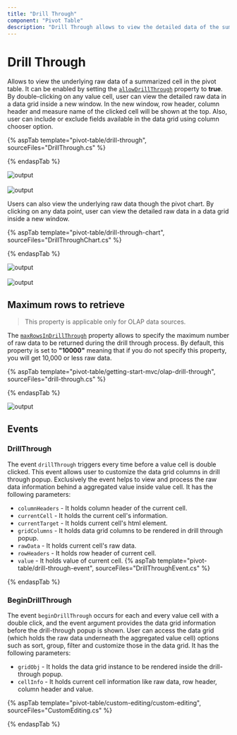 ```yaml
---
title: "Drill Through"
component: "Pivot Table"
description: "Drill Through allows to view the detailed data of the summarized cell."
---
```

<!-- markdownlint-disable MD012 -->

# Drill Through

Allows to view the underlying raw data of a summarized cell in the pivot table. It can be enabled by setting the [`allowDrillThrough`](https://help.syncfusion.com/cr/aspnetcore-js2/Syncfusion.EJ2~Syncfusion.EJ2.PivotView.PivotView~AllowDrillThrough.html) property to **true**. By double-clicking on any value cell, user can view the detailed raw data in a data grid inside a new window. In the new window, row header, column header and measure name of the clicked cell will be shown at the top. Also, user can include or exclude fields available in the data grid using column chooser option.

{% aspTab template="pivot-table/drill-through", sourceFiles="DrillThrough.cs" %}

{% endaspTab %}

![output](images/drillthrough-before.png)
<br/>
<br/>
![output](images/drillthrough-after.png)

Users can also view the underlying raw data though the pivot chart. By clicking on any data point, user can view the detailed raw data in a data grid inside a new window.

{% aspTab template="pivot-table/drill-through-chart", sourceFiles="DrillThroughChart.cs" %}

{% endaspTab %}

![output](images/drillthrough-chart-before.png)
<br/>
<br/>
![output](images/drillthrough-chart-after.png)

## Maximum rows to retrieve

> This property is applicable only for OLAP data sources.

The [`maxRowsInDrillThrough`](https://help.syncfusion.com/cr/aspnetcore-js2/Syncfusion.EJ2~Syncfusion.EJ2.PivotView.PivotView~MaxRowsInDrillThrough.html) property allows to specify the maximum number of raw data to be returned during the drill through process. By default, this property is set to **"10000"** meaning that if you do not specify this property, you will get 10,000 or less raw data.

{% aspTab template="pivot-table/getting-start-mvc/olap-drill-through", sourceFiles="drill-through.cs" %}

{% endaspTab %}

![output](images/maxrows.png)

## Events

### DrillThrough

The event `drillThrough` triggers every time before a value cell is double clicked. This event allows user to customize the data grid columns in drill through popup. Exclusively the event helps to view and process the raw data information behind a aggregated value inside value cell. It has the following parameters:

* `columnHeaders` - It holds column header of the current cell.
* `currentCell` - It holds the current cell's information.
* `currentTarget` - It holds current cell's html element.
* `gridColumns` - It holds data grid columns to be rendered in drill through popup.
* `rawData` - It holds current cell's raw data.
* `rowHeaders` - It holds row header of current cell.
* `value` - It holds value of current cell.
{% aspTab template="pivot-table/drill-through-event", sourceFiles="DrillThroughEvent.cs" %}

{% endaspTab %}

### BeginDrillThrough

The event `beginDrillThrough` occurs for each and every value cell with a double click, and the event argument provides the data grid information before the drill-through popup is shown. User can access the data grid (which holds the raw data underneath the aggregated value cell) options such as sort, group, filter and customize those in the data grid. It has the following parameters:

* `gridObj` - It holds the data grid instance to be rendered inside the drill-through popup.
* `cellInfo` - It holds current cell information like raw data, row header, column header and value.

{% aspTab template="pivot-table/custom-editing/custom-editing", sourceFiles="CustomEditing.cs" %}

{% endaspTab %}